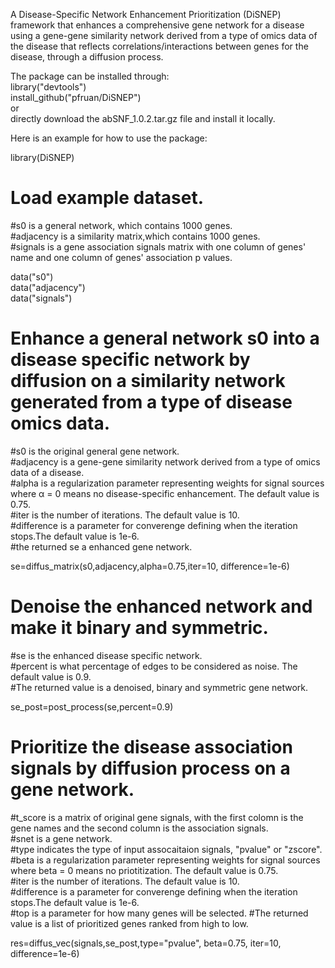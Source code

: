 A Disease-Specific Network Enhancement Prioritization (DiSNEP) framework that enhances a comprehensive gene network for a disease using a gene-gene similarity network derived from a type of omics data of the disease that reflects correlations/interactions between genes for the disease, through a diffusion process.  
  
The package can be installed through:  
library("devtools")  
install_github("pfruan/DiSNEP")    
or    
directly download the abSNF_1.0.2.tar.gz file and install it locally.  
  
Here is an example for how to use the package:  
  
library(DiSNEP)   
  
# Load example dataset. 
  
#s0 is a general network, which contains 1000 genes.  
#adjacency is a similarity matrix,which contains 1000 genes.  
#signals is a gene association signals matrix with one column of genes' name and one column of genes' association p values.
  
data("s0")  
data("adjacency")  
data("signals")  
  
# Enhance a general network s0 into a disease specific network by diffusion on a similarity network generated from a type of disease omics data.    
  
#s0 is the original general gene network.  
#adjacency	is a gene-gene similarity network derived from a type of omics data of a disease.  
#alpha is a regularization parameter representing weights for signal sources where α = 0 means no disease-specific enhancement. The default value is 0.75.   
#iter is the number of iterations. The default value is 10.  
#difference	is a parameter for converenge defining when the iteration stops.The default value is 1e-6.  
#the returned se a enhanced gene network.  
  
se=diffus_matrix(s0,adjacency,alpha=0.75,iter=10, difference=1e-6)  
  
# Denoise the enhanced network and make it binary and symmetric.      
  
#se is the enhanced disease specific network.  
#percent is what percentage of edges to be considered as noise. The default value is 0.9.  
#The returned value is a denoised, binary and symmetric gene network.  
  
se_post=post_process(se,percent=0.9)  
  
# Prioritize the disease association signals by diffusion process on a gene network.   
  
#t_score is a matrix of original gene signals, with the first colomn is the gene names and the second column is the association signals.  
#snet is a gene network.  
#type indicates the type of input assocaitaion signals, "pvalue" or "zscore". 
#beta is a regularization parameter representing weights for signal sources where beta = 0 means no priotitization. The default value is 0.75.   
#iter is the number of iterations. The default value is 10.    
#difference	is a parameter for converenge defining when the iteration stops.The default value is 1e-6.   
#top is a parameter for how many genes will be selected.
#The returned value is a list of prioritized genes ranked from high to low.  
  
res=diffus_vec(signals,se_post,type="pvalue", beta=0.75, iter=10, difference=1e-6)  
